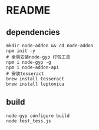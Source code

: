 # README

## dependencies

```shell
mkdir node-addon && cd node-addon
npm init -y
# 全局安装node-gyp 打包工具
npm i node-gyp -g
npm i node-addon-api
# 安装tesseract
brew install tesseract 
brew install leptonica
```
## build

```shell
node-gyp configure build
node test_tess.js
```
